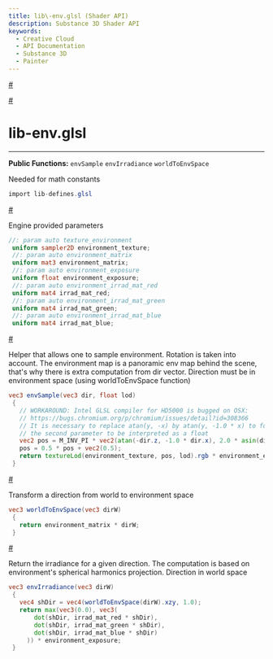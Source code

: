 ```yaml
---
title: lib\-env.glsl (Shader API)
description: Substance 3D Shader API
keywords:
  - Creative Cloud
  - API Documentation
  - Substance 3D
  - Painter
---
```














[\#](#section-0)












[\#](#section-1)

lib\-env.glsl
=============

---




**Public Functions:**
`envSample`
`envIrradiance`
`worldToEnvSpace`


Needed for math constants





```glsl
import lib-defines.glsl
```







[\#](#section-2)

Engine provided parameters





```glsl
//: param auto texture_environment
 uniform sampler2D environment_texture;
 //: param auto environment_matrix
 uniform mat3 environment_matrix;
 //: param auto environment_exposure
 uniform float environment_exposure;
 //: param auto environment_irrad_mat_red
 uniform mat4 irrad_mat_red;
 //: param auto environment_irrad_mat_green
 uniform mat4 irrad_mat_green;
 //: param auto environment_irrad_mat_blue
 uniform mat4 irrad_mat_blue;
```







[\#](#section-3)

Helper that allows one to sample environment. Rotation is taken into
 account. The environment map is a panoramic env map behind the scene,
 that's why there is extra computation from dir vector.
 Direction must be in environment space (using worldToEnvSpace function)





```glsl
vec3 envSample(vec3 dir, float lod)
 {
   // WORKAROUND: Intel GLSL compiler for HD5000 is bugged on OSX:
   // https://bugs.chromium.org/p/chromium/issues/detail?id=308366
   // It is necessary to replace atan(y, -x) by atan(y, -1.0 * x) to force
   // the second parameter to be interpreted as a float
   vec2 pos = M_INV_PI * vec2(atan(-dir.z, -1.0 * dir.x), 2.0 * asin(dir.y));
   pos = 0.5 * pos + vec2(0.5);
   return textureLod(environment_texture, pos, lod).rgb * environment_exposure;
 }
```







[\#](#section-4)

Transform a direction from world to environment space





```glsl
vec3 worldToEnvSpace(vec3 dirW)
 {
   return environment_matrix * dirW;
 }
```







[\#](#section-5)

Return the irradiance for a given direction. The computation is based on
 environment's spherical harmonics projection.
 Direction in world space





```glsl
vec3 envIrradiance(vec3 dirW)
 {
   vec4 shDir = vec4(worldToEnvSpace(dirW).xzy, 1.0);
   return max(vec3(0.0), vec3(
       dot(shDir, irrad_mat_red * shDir),
       dot(shDir, irrad_mat_green * shDir),
       dot(shDir, irrad_mat_blue * shDir)
     )) * environment_exposure;
 }
 
 
```






